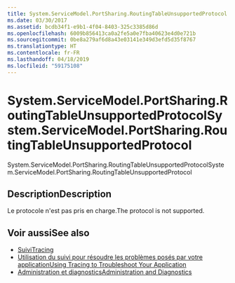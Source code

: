 ```yaml
---
title: System.ServiceModel.PortSharing.RoutingTableUnsupportedProtocol
ms.date: 03/30/2017
ms.assetid: bcdb34f1-e9b1-4f04-8403-325c3385d86d
ms.openlocfilehash: 6009b856413ca0a2fe5a0e7fba40623e4d0e721b
ms.sourcegitcommit: 0be8a279af6d8a43e03141e349d3efd5d35f8767
ms.translationtype: HT
ms.contentlocale: fr-FR
ms.lasthandoff: 04/18/2019
ms.locfileid: "59175108"
---
```

# <a name="systemservicemodelportsharingroutingtableunsupportedprotocol"></a><span data-ttu-id="e8c0a-102">System.ServiceModel.PortSharing.RoutingTableUnsupportedProtocol</span><span class="sxs-lookup"><span data-stu-id="e8c0a-102">System.ServiceModel.PortSharing.RoutingTableUnsupportedProtocol</span></span>
<span data-ttu-id="e8c0a-103">System.ServiceModel.PortSharing.RoutingTableUnsupportedProtocol</span><span class="sxs-lookup"><span data-stu-id="e8c0a-103">System.ServiceModel.PortSharing.RoutingTableUnsupportedProtocol</span></span>  
  
## <a name="description"></a><span data-ttu-id="e8c0a-104">Description</span><span class="sxs-lookup"><span data-stu-id="e8c0a-104">Description</span></span>  
 <span data-ttu-id="e8c0a-105">Le protocole n'est pas pris en charge.</span><span class="sxs-lookup"><span data-stu-id="e8c0a-105">The protocol is not supported.</span></span>  
  
## <a name="see-also"></a><span data-ttu-id="e8c0a-106">Voir aussi</span><span class="sxs-lookup"><span data-stu-id="e8c0a-106">See also</span></span>

- [<span data-ttu-id="e8c0a-107">Suivi</span><span class="sxs-lookup"><span data-stu-id="e8c0a-107">Tracing</span></span>](../../../../../docs/framework/wcf/diagnostics/tracing/index.md)
- [<span data-ttu-id="e8c0a-108">Utilisation du suivi pour résoudre les problèmes posés par votre application</span><span class="sxs-lookup"><span data-stu-id="e8c0a-108">Using Tracing to Troubleshoot Your Application</span></span>](../../../../../docs/framework/wcf/diagnostics/tracing/using-tracing-to-troubleshoot-your-application.md)
- [<span data-ttu-id="e8c0a-109">Administration et diagnostics</span><span class="sxs-lookup"><span data-stu-id="e8c0a-109">Administration and Diagnostics</span></span>](../../../../../docs/framework/wcf/diagnostics/index.md)

